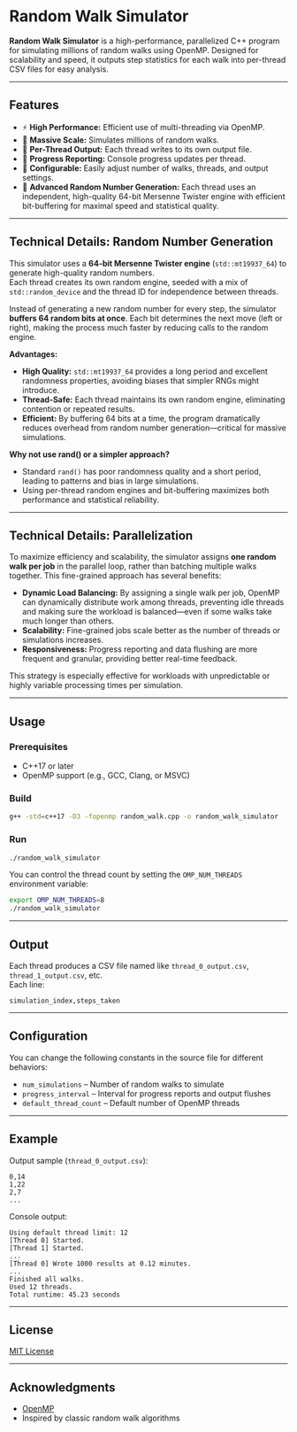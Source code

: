 # Random Walk Simulator

**Random Walk Simulator** is a high-performance, parallelized C++ program for simulating millions of random walks using OpenMP. Designed for scalability and speed, it outputs step statistics for each walk into per-thread CSV files for easy analysis.

---

## Features

- ⚡ **High Performance:** Efficient use of multi-threading via OpenMP.
- 🧮 **Massive Scale:** Simulates millions of random walks.
- 📝 **Per-Thread Output:** Each thread writes to its own output file.
- 🔎 **Progress Reporting:** Console progress updates per thread.
- 🔧 **Configurable:** Easily adjust number of walks, threads, and output settings.
- 🎲 **Advanced Random Number Generation:** Each thread uses an independent, high-quality 64-bit Mersenne Twister engine with efficient bit-buffering for maximal speed and statistical quality.

---

## Technical Details: Random Number Generation

This simulator uses a **64-bit Mersenne Twister engine** (`std::mt19937_64`) to generate high-quality random numbers.  
Each thread creates its own random engine, seeded with a mix of `std::random_device` and the thread ID for independence between threads.

Instead of generating a new random number for every step, the simulator **buffers 64 random bits at once**. Each bit determines the next move (left or right), making the process much faster by reducing calls to the random engine.

**Advantages:**

- **High Quality:** `std::mt19937_64` provides a long period and excellent randomness properties, avoiding biases that simpler RNGs might introduce.
- **Thread-Safe:** Each thread maintains its own random engine, eliminating contention or repeated results.
- **Efficient:** By buffering 64 bits at a time, the program dramatically reduces overhead from random number generation—critical for massive simulations.

**Why not use rand() or a simpler approach?**

- Standard `rand()` has poor randomness quality and a short period, leading to patterns and bias in large simulations.
- Using per-thread random engines and bit-buffering maximizes both performance and statistical reliability.

---

## Technical Details: Parallelization

To maximize efficiency and scalability, the simulator assigns **one random walk per job** in the parallel loop, rather than batching multiple walks together. This fine-grained approach has several benefits:

- **Dynamic Load Balancing:** By assigning a single walk per job, OpenMP can dynamically distribute work among threads, preventing idle threads and making sure the workload is balanced—even if some walks take much longer than others.
- **Scalability:** Fine-grained jobs scale better as the number of threads or simulations increases.
- **Responsiveness:** Progress reporting and data flushing are more frequent and granular, providing better real-time feedback.

This strategy is especially effective for workloads with unpredictable or highly variable processing times per simulation.

---

## Usage

### Prerequisites

- C++17 or later
- OpenMP support (e.g., GCC, Clang, or MSVC)

### Build

```bash
g++ -std=c++17 -O3 -fopenmp random_walk.cpp -o random_walk_simulator
```

### Run

```bash
./random_walk_simulator
```

You can control the thread count by setting the `OMP_NUM_THREADS` environment variable:

```bash
export OMP_NUM_THREADS=8
./random_walk_simulator
```

---

## Output

Each thread produces a CSV file named like `thread_0_output.csv`, `thread_1_output.csv`, etc.  
Each line:  
```
simulation_index,steps_taken
```

---

## Configuration

You can change the following constants in the source file for different behaviors:

- `num_simulations` – Number of random walks to simulate
- `progress_interval` – Interval for progress reports and output flushes
- `default_thread_count` – Default number of OpenMP threads

---

## Example

Output sample (`thread_0_output.csv`):

```
0,14
1,22
2,7
...
```

Console output:

```
Using default thread limit: 12
[Thread 0] Started.
[Thread 1] Started.
...
[Thread 0] Wrote 1000 results at 0.12 minutes.
...
Finished all walks.
Used 12 threads.
Total runtime: 45.23 seconds
```

---

## License

[MIT License](LICENSE)

---

## Acknowledgments

- [OpenMP](https://www.openmp.org/)
- Inspired by classic random walk algorithms
